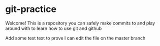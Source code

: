 # git-practice

Welcome! This is a repository you can safely make commits to and play around with to learn how to use git and github

Add some test text to prove I can edit the file on the master branch